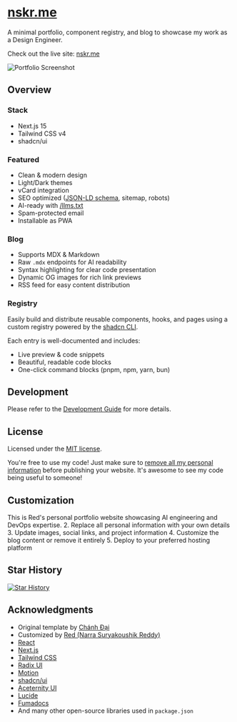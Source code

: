 # [nskr.me](https://nskr.me)

A minimal portfolio, component registry, and blog to showcase my work as a Design Engineer.

Check out the live site: [nskr.me](https://nskr.me)

<picture>
  <source media="(prefers-color-scheme: dark)" srcset="https://nskr.me/images/screenshot-desktop-dark.webp">
  <source media="(prefers-color-scheme: light)" srcset="https://nskr.me/images/screenshot-desktop-light.webp">
  <img src="https://nskr.me/images/screenshot-desktop-light.webp" alt="Portfolio Screenshot">
</picture>

## Overview

### Stack

- Next.js 15
- Tailwind CSS v4
- shadcn/ui

### Featured

- Clean & modern design
- Light/Dark themes
- vCard integration
- SEO optimized ([JSON-LD schema](https://json-ld.org), sitemap, robots)
- AI-ready with [/llms.txt](https://llmstxt.org)
- Spam-protected email
- Installable as PWA

### Blog

- Supports MDX & Markdown
- Raw `.mdx` endpoints for AI readability
- Syntax highlighting for clear code presentation
- Dynamic OG images for rich link previews
- RSS feed for easy content distribution

### Registry

Easily build and distribute reusable components, hooks, and pages using a custom registry powered by the [shadcn CLI](https://ui.shadcn.com/docs/cli).

Each entry is well-documented and includes:

- Live preview & code snippets
- Beautiful, readable code blocks
- One-click command blocks (pnpm, npm, yarn, bun)

## Development

Please refer to the [Development Guide](./DEVELOPMENT.md) for more details.

## License

Licensed under the [MIT license](./LICENSE).

You're free to use my code! Just make sure to <ins>remove all my personal information</ins> before publishing your website. It's awesome to see my code being useful to someone!

## Customization

This is Red's personal portfolio website showcasing AI engineering and DevOps expertise. 2. Replace all personal information with your own details 3. Update images, social links, and project information 4. Customize the blog content or remove it entirely 5. Deploy to your preferred hosting platform

## Star History

[![Star History](https://starchart.cc/nskrdev/nskr.svg?variant=adaptive)](https://starchart.cc/nskrdev/nskr)

## Acknowledgments

- Original template by [Chánh Đại](https://chanhdai.com)
- Customized by [Red (Narra Suryakoushik Reddy)](https://nskr.me)
- [React](https://react.dev)
- [Next.js](https://nextjs.org)
- [Tailwind CSS](https://tailwindcss.com)
- [Radix UI](https://www.radix-ui.com)
- [Motion](https://motion.dev)
- [shadcn/ui](https://ui.shadcn.com)
- [Aceternity UI](https://ui.aceternity.com)
- [Lucide](https://lucide.dev)
- [Fumadocs](https://fumadocs.dev)
- And many other open-source libraries used in `package.json`
